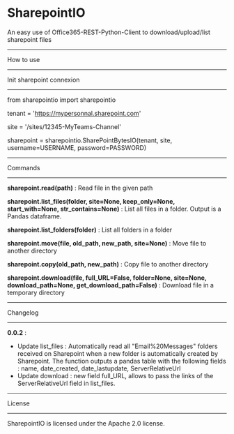SharepointIO
=============

An easy use of Office365-REST-Python-Client to download/upload/list sharepoint files

**********
How to use
**********

Init sharepoint connexion
*************************

from sharepointio import sharepointio

tenant = 'https://mypersonnal.sharepoint.com'

site = '/sites/12345-MyTeams-Channel'

sharepoint = sharepointio.SharePointBytesIO(tenant, site, username=USERNAME, password=PASSWORD)

********
Commands
********

**sharepoint.read(path)** : 
Read file in the given path

**sharepoint.list_files(folder, site=None, keep_only=None, start_with=None, str_contains=None)** :
List all files in a folder. Output is a Pandas dataframe.

**sharepoint.list_folders(folder)** :
List all folders in a folder

**sharepoint.move(file, old_path, new_path, site=None)** :
Move file to another directory

**sharepoint.copy(old_path, new_path)** :
Copy file to another directory

**sharepoint.download(file, full_URL=False, folder=None, site=None, download_path=None, get_download_path=False)** :
Download file in a temporary directory

**********
Changelog
**********

**0.0.2** :

- Update list_files : Automatically read all "Email%20Messages" folders received on Sharepoint when a new folder is automatically created by Sharepoint. The function outputs a pandas table with the following fields : name, date_created, date_lastupdate, ServerRelativeUrl
- Update download : new field full_URL, allows to pass the links of the ServerRelativeUrl field in list_files. 

*******
License
*******

SharepointIO is licensed under the Apache 2.0 license.